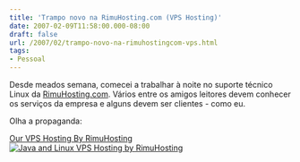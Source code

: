 ```yaml
---
title: 'Trampo novo na RimuHosting.com (VPS Hosting)'
date: 2007-02-09T11:58:00.000-08:00
draft: false
url: /2007/02/trampo-novo-na-rimuhostingcom-vps.html
tags: 
- Pessoal
---
```


Desde meados semana, comecei a trabalhar à noite no suporte técnico Linux da [RimuHosting.com](http://rimuhosting.com/order/startorder.jsp). Vários entre os amigos leitores devem conhecer os serviços da empresa e alguns devem ser clientes - como eu.  
  
Olha a propaganda:  

[Our VPS Hosting By RimuHosting  
![Java and Linux VPS Hosting by RimuHosting](http://rimuhosting.com/images/promo/rh_javagurus_120_60.png)](http://rimuhosting.com/landing.jsp?s=ilink12 "Java and Linux VPS Hosting by RimuHosting")
